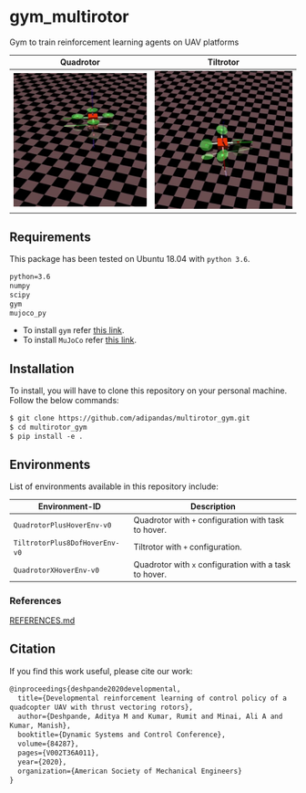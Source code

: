 [quadrotor-babbling]: media/quadrotor-babbling.gif "quadrotor-babbling.gif"
[tiltrotor-babbling]: media/tiltrotor-babbling.gif "tiltrotor-babbling.gif"

# gym_multirotor

Gym to train reinforcement learning agents on UAV platforms

Quadrotor  |  Tiltrotor
:-------------------------:|:-------------------------:
![quadrotor-babbling][quadrotor-babbling]  |  ![tiltrotor-babbling][tiltrotor-babbling]

## Requirements
This package has been tested on Ubuntu 18.04 with `python 3.6`.
```
python=3.6
numpy
scipy
gym
mujoco_py
```

* To install `gym` refer [this link](https://github.com/openai/gym).
* To install `MuJoCo` refer [this link](https://github.com/openai/mujoco-py#obtaining-the-binaries-and-license-key).

## Installation
To install, you will have to clone this repository on your personal machine. Follow the below commands:  
```
$ git clone https://github.com/adipandas/multirotor_gym.git
$ cd multirotor_gym
$ pip install -e .
```

## Environments
List of environments available in this repository include:  

Environment-ID | Description
--- | ---
`QuadrotorPlusHoverEnv-v0` | Quadrotor with `+` configuration with task to hover.
`TiltrotorPlus8DofHoverEnv-v0` | Tiltrotor with `+` configuration.
`QuadrotorXHoverEnv-v0` | Quadrotor with `x` configuration with a task to hover.

### References
[REFERENCES.md](REFERENCES.md)


## Citation

If you find this work useful, please cite our work:
```
@inproceedings{deshpande2020developmental,
  title={Developmental reinforcement learning of control policy of a quadcopter UAV with thrust vectoring rotors},
  author={Deshpande, Aditya M and Kumar, Rumit and Minai, Ali A and Kumar, Manish},
  booktitle={Dynamic Systems and Control Conference},
  volume={84287},
  pages={V002T36A011},
  year={2020},
  organization={American Society of Mechanical Engineers}
}
```
